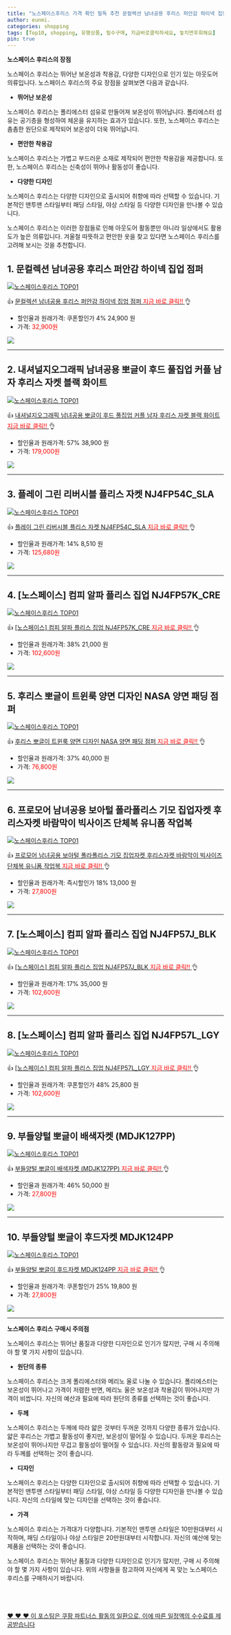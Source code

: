 ```yaml
---
title: "노스페이스후리스 가격 확인 필독 추천 문컬렉션 남녀공용 후리스 퍼안감 하이넥 집업 점퍼 비교 장점 구매가이드"
author: eunmi.
categories: shopping
tags: [Top10, shopping, 유행상품, 필수구매, 지금바로클릭하세요, 놓치면후회해요]
pin: true
---
```

**노스페이스 후리스의 장점**

노스페이스 후리스는 뛰어난 보온성과 착용감, 다양한 디자인으로 인기 있는 아웃도어 의류입니다. 노스페이스 후리스의 주요 장점을 살펴보면 다음과 같습니다.

* **뛰어난 보온성**

노스페이스 후리스는 폴리에스터 섬유로 만들어져 보온성이 뛰어납니다. 폴리에스터 섬유는 공기층을 형성하여 체온을 유지하는 효과가 있습니다. 또한, 노스페이스 후리스는 촘촘한 원단으로 제작되어 보온성이 더욱 뛰어납니다.

* **편안한 착용감**

노스페이스 후리스는 가볍고 부드러운 소재로 제작되어 편안한 착용감을 제공합니다. 또한, 노스페이스 후리스는 신축성이 뛰어나 활동성이 좋습니다.

* **다양한 디자인**

노스페이스 후리스는 다양한 디자인으로 출시되어 취향에 따라 선택할 수 있습니다. 기본적인 맨투맨 스타일부터 패딩 스타일, 야상 스타일 등 다양한 디자인을 만나볼 수 있습니다.

노스페이스 후리스는 이러한 장점들로 인해 아웃도어 활동뿐만 아니라 일상에서도 활용도가 높은 의류입니다. 겨울철 따뜻하고 편안한 옷을 찾고 있다면 노스페이스 후리스를 고려해 보시는 것을 추천합니다.

   

## 1. 문컬렉션 남녀공용 후리스 퍼안감 하이넥 집업 점퍼

[![노스페이스후리스 TOP01](https://thumbnail6.coupangcdn.com/thumbnails/remote/230x230ex/image/vendor_inventory/f5da/5dc3e21e13b2fce3de62c7d650adbc48a3c5e3a0fb6f9104be5eaba4227f.jpg)](https://link.coupang.com/re/AFFSDP?lptag=AF3617701&subid=GithubCoopas&pageKey=6177263947&traceid=V0-153&itemId=12099856763&vendorItemId=79371671011)


👍 [문컬렉션 남녀공용 후리스 퍼안감 하이넥 집업 점퍼 <font color=red> 지금 바로 클릭!! </font> ](https://link.coupang.com/re/AFFSDP?lptag=AF3617701&subid=GithubCoopas&pageKey=6177263947&traceid=V0-153&itemId=12099856763&vendorItemId=79371671011) 👌 


- 할인율과 원래가격: 쿠폰할인가 4%  24,900   원
- 가격: <span style='color:red'>32,900원</span>

[![](/discount_price.png)](https://link.coupang.com/re/AFFSDP?lptag=AF3617701&subid=GithubCoopas&pageKey=6177263947&traceid=V0-153&itemId=12099856763&vendorItemId=79371671011)

---


   

## 2. 내셔널지오그래픽 남녀공용 뽀글이 후드 풀집업 커플 남자 후리스 자켓 블랙 화이트

[![노스페이스후리스 TOP01](https://thumbnail8.coupangcdn.com/thumbnails/remote/230x230ex/image/vendor_inventory/80d9/ba614d384e14730b0204d74ee5cfe756e9aee01dde9e32a98d9feba501f0.png)](https://link.coupang.com/re/AFFSDP?lptag=AF3617701&subid=GithubCoopas&pageKey=7592500550&traceid=V0-153&itemId=20066240412&vendorItemId=87162101187)


👍 [내셔널지오그래픽 남녀공용 뽀글이 후드 풀집업 커플 남자 후리스 자켓 블랙 화이트 <font color=red> 지금 바로 클릭!! </font> ](https://link.coupang.com/re/AFFSDP?lptag=AF3617701&subid=GithubCoopas&pageKey=7592500550&traceid=V0-153&itemId=20066240412&vendorItemId=87162101187) 👌 


- 할인율과 원래가격: 57%  38,900   원
- 가격: <span style='color:red'>179,000원</span>

[![](/discount_price.png)](https://link.coupang.com/re/AFFSDP?lptag=AF3617701&subid=GithubCoopas&pageKey=7592500550&traceid=V0-153&itemId=20066240412&vendorItemId=87162101187)

---


   

## 3. 플레이 그린 리버시블 플리스 자켓 NJ4FP54C_SLA

[![노스페이스후리스 TOP01](https://thumbnail8.coupangcdn.com/thumbnails/remote/230x230ex/image/vendor_inventory/acfa/24fc9f3f78f4117ddd08f4fc3498f25c02f403c07f48b3a64cea54532a59.jpg)](https://link.coupang.com/re/AFFSDP?lptag=AF3617701&subid=GithubCoopas&pageKey=7665650444&traceid=V0-153&itemId=20434379978&vendorItemId=87513207934)


👍 [플레이 그린 리버시블 플리스 자켓 NJ4FP54C_SLA <font color=red> 지금 바로 클릭!! </font> ](https://link.coupang.com/re/AFFSDP?lptag=AF3617701&subid=GithubCoopas&pageKey=7665650444&traceid=V0-153&itemId=20434379978&vendorItemId=87513207934) 👌 


- 할인율과 원래가격: 14%  8,510   원
- 가격: <span style='color:red'>125,680원</span>

[![](/discount_price.png)](https://link.coupang.com/re/AFFSDP?lptag=AF3617701&subid=GithubCoopas&pageKey=7665650444&traceid=V0-153&itemId=20434379978&vendorItemId=87513207934)

---


   

## 4. [노스페이스] 컴피 알파 플리스 집업 NJ4FP57K_CRE

[![노스페이스후리스 TOP01](https://thumbnail10.coupangcdn.com/thumbnails/remote/230x230ex/image/vendor_inventory/a679/21e77ee5156a2fa0d268cd1d2244a64d3b290a6615aef091b95bb6b84c2e.jpg)](https://link.coupang.com/re/AFFSDP?lptag=AF3617701&subid=GithubCoopas&pageKey=7506129748&traceid=V0-153&itemId=19658136206&vendorItemId=86763971650)


👍 [[노스페이스] 컴피 알파 플리스 집업 NJ4FP57K_CRE <font color=red> 지금 바로 클릭!! </font> ](https://link.coupang.com/re/AFFSDP?lptag=AF3617701&subid=GithubCoopas&pageKey=7506129748&traceid=V0-153&itemId=19658136206&vendorItemId=86763971650) 👌 


- 할인율과 원래가격: 38%  21,000   원
- 가격: <span style='color:red'>102,600원</span>

[![](/discount_price.png)](https://link.coupang.com/re/AFFSDP?lptag=AF3617701&subid=GithubCoopas&pageKey=7506129748&traceid=V0-153&itemId=19658136206&vendorItemId=86763971650)

---


   

## 5. 후리스 뽀글이 트윈룩 양면 디자인 NASA 양면 패딩 점퍼

[![노스페이스후리스 TOP01](https://thumbnail10.coupangcdn.com/thumbnails/remote/230x230ex/image/vendor_inventory/31b7/7e19430089bc3851c2b42e1b953be6e5d57132b171ddbd3d27e3215e124b.jpg)](https://link.coupang.com/re/AFFSDP?lptag=AF3617701&subid=GithubCoopas&pageKey=7670613251&traceid=V0-153&itemId=20461186240&vendorItemId=87540864820)


👍 [후리스 뽀글이 트윈룩 양면 디자인 NASA 양면 패딩 점퍼 <font color=red> 지금 바로 클릭!! </font> ](https://link.coupang.com/re/AFFSDP?lptag=AF3617701&subid=GithubCoopas&pageKey=7670613251&traceid=V0-153&itemId=20461186240&vendorItemId=87540864820) 👌 


- 할인율과 원래가격: 37%  40,000   원
- 가격: <span style='color:red'>76,800원</span>

[![](/discount_price.png)](https://link.coupang.com/re/AFFSDP?lptag=AF3617701&subid=GithubCoopas&pageKey=7670613251&traceid=V0-153&itemId=20461186240&vendorItemId=87540864820)

---


   

## 6. 프로모어 남녀공용 보아털 폴라폴리스 기모 집업자켓 후리스자켓 바람막이 빅사이즈 단체복 유니폼 작업복

[![노스페이스후리스 TOP01](https://thumbnail9.coupangcdn.com/thumbnails/remote/230x230ex/image/vendor_inventory/7a84/a9a6bd1908d7a5d19dff88a1bf71d4001b120ca2490005dc4c077e07de71.jpg)](https://link.coupang.com/re/AFFSDP?lptag=AF3617701&subid=GithubCoopas&pageKey=7591989096&traceid=V0-153&itemId=20064127456&vendorItemId=71795721558)


👍 [프로모어 남녀공용 보아털 폴라폴리스 기모 집업자켓 후리스자켓 바람막이 빅사이즈 단체복 유니폼 작업복 <font color=red> 지금 바로 클릭!! </font> ](https://link.coupang.com/re/AFFSDP?lptag=AF3617701&subid=GithubCoopas&pageKey=7591989096&traceid=V0-153&itemId=20064127456&vendorItemId=71795721558) 👌 


- 할인율과 원래가격: 즉시할인가 18%  13,000   원
- 가격: <span style='color:red'>27,800원</span>

[![](/discount_price.png)](https://link.coupang.com/re/AFFSDP?lptag=AF3617701&subid=GithubCoopas&pageKey=7591989096&traceid=V0-153&itemId=20064127456&vendorItemId=71795721558)

---


   

## 7. [노스페이스] 컴피 알파 플리스 집업 NJ4FP57J_BLK

[![노스페이스후리스 TOP01](https://thumbnail9.coupangcdn.com/thumbnails/remote/230x230ex/image/vendor_inventory/16d6/3a3b383038e7ac51afaccd6122b81d00b19505750b19ff55681a79bca099.jpg)](https://link.coupang.com/re/AFFSDP?lptag=AF3617701&subid=GithubCoopas&pageKey=7506132181&traceid=V0-153&itemId=19658149133&vendorItemId=86763984135)


👍 [[노스페이스] 컴피 알파 플리스 집업 NJ4FP57J_BLK <font color=red> 지금 바로 클릭!! </font> ](https://link.coupang.com/re/AFFSDP?lptag=AF3617701&subid=GithubCoopas&pageKey=7506132181&traceid=V0-153&itemId=19658149133&vendorItemId=86763984135) 👌 


- 할인율과 원래가격: 17%  35,000   원
- 가격: <span style='color:red'>102,600원</span>

[![](/discount_price.png)](https://link.coupang.com/re/AFFSDP?lptag=AF3617701&subid=GithubCoopas&pageKey=7506132181&traceid=V0-153&itemId=19658149133&vendorItemId=86763984135)

---


   

## 8. [노스페이스] 컴피 알파 플리스 집업 NJ4FP57L_LGY

[![노스페이스후리스 TOP01](https://thumbnail8.coupangcdn.com/thumbnails/remote/230x230ex/image/vendor_inventory/d637/bd889b3eb1e57bbe5f4eddd97a642ce4885a91e5405b17c69c2a4c145b5f.jpg)](https://link.coupang.com/re/AFFSDP?lptag=AF3617701&subid=GithubCoopas&pageKey=7525094539&traceid=V0-153&itemId=19744976726&vendorItemId=86848595067)


👍 [[노스페이스] 컴피 알파 플리스 집업 NJ4FP57L_LGY <font color=red> 지금 바로 클릭!! </font> ](https://link.coupang.com/re/AFFSDP?lptag=AF3617701&subid=GithubCoopas&pageKey=7525094539&traceid=V0-153&itemId=19744976726&vendorItemId=86848595067) 👌 


- 할인율과 원래가격: 쿠폰할인가 48%  25,800   원
- 가격: <span style='color:red'>102,600원</span>

[![](/discount_price.png)](https://link.coupang.com/re/AFFSDP?lptag=AF3617701&subid=GithubCoopas&pageKey=7525094539&traceid=V0-153&itemId=19744976726&vendorItemId=86848595067)

---


   

## 9. 부들양털 뽀글이 배색자켓 (MDJK127PP)

[![노스페이스후리스 TOP01](https://thumbnail7.coupangcdn.com/thumbnails/remote/230x230ex/image/vendor_inventory/29de/8ca71e8a507a59c2fdbfbd42fdd928e8621b8d1f588a5d2a1535cf67c7bb.jpg)](https://link.coupang.com/re/AFFSDP?lptag=AF3617701&subid=GithubCoopas&pageKey=7156417905&traceid=V0-153&itemId=18002163637&vendorItemId=87153975545)


👍 [부들양털 뽀글이 배색자켓 (MDJK127PP) <font color=red> 지금 바로 클릭!! </font> ](https://link.coupang.com/re/AFFSDP?lptag=AF3617701&subid=GithubCoopas&pageKey=7156417905&traceid=V0-153&itemId=18002163637&vendorItemId=87153975545) 👌 


- 할인율과 원래가격: 46%  50,000   원
- 가격: <span style='color:red'>27,800원</span>

[![](/discount_price.png)](https://link.coupang.com/re/AFFSDP?lptag=AF3617701&subid=GithubCoopas&pageKey=7156417905&traceid=V0-153&itemId=18002163637&vendorItemId=87153975545)

---


   

## 10. 부들양털 뽀글이 후드자켓 MDJK124PP

[![노스페이스후리스 TOP01](https://thumbnail6.coupangcdn.com/thumbnails/remote/230x230ex/image/vendor_inventory/5efa/26247f0f7e0d63b2828933131f94a985eb426d1b91f0c1086634e60d999c.jpg)](https://link.coupang.com/re/AFFSDP?lptag=AF3617701&subid=GithubCoopas&pageKey=7154569388&traceid=V0-153&itemId=16203758100&vendorItemId=85263880520)


👍 [부들양털 뽀글이 후드자켓 MDJK124PP <font color=red> 지금 바로 클릭!! </font> ](https://link.coupang.com/re/AFFSDP?lptag=AF3617701&subid=GithubCoopas&pageKey=7154569388&traceid=V0-153&itemId=16203758100&vendorItemId=85263880520) 👌 


- 할인율과 원래가격: 쿠폰할인가 25%  19,800   원
- 가격: <span style='color:red'>27,800원</span>

[![](/discount_price.png)](https://link.coupang.com/re/AFFSDP?lptag=AF3617701&subid=GithubCoopas&pageKey=7154569388&traceid=V0-153&itemId=16203758100&vendorItemId=85263880520)

---
**노스페이스 후리스 구매시 주의점**

노스페이스 후리스는 뛰어난 품질과 다양한 디자인으로 인기가 많지만, 구매 시 주의해야 할 몇 가지 사항이 있습니다.

* **원단의 종류**

노스페이스 후리스는 크게 폴리에스터와 메리노 울로 나눌 수 있습니다. 폴리에스터는 보온성이 뛰어나고 가격이 저렴한 반면, 메리노 울은 보온성과 착용감이 뛰어나지만 가격이 비쌉니다. 자신의 예산과 필요에 따라 원단의 종류를 선택하는 것이 좋습니다.

* **두께**

노스페이스 후리스는 두께에 따라 얇은 것부터 두꺼운 것까지 다양한 종류가 있습니다. 얇은 후리스는 가볍고 활동성이 좋지만, 보온성이 떨어질 수 있습니다. 두꺼운 후리스는 보온성이 뛰어나지만 무겁고 활동성이 떨어질 수 있습니다. 자신의 활동량과 필요에 따라 두께를 선택하는 것이 좋습니다.

* **디자인**

노스페이스 후리스는 다양한 디자인으로 출시되어 취향에 따라 선택할 수 있습니다. 기본적인 맨투맨 스타일부터 패딩 스타일, 야상 스타일 등 다양한 디자인을 만나볼 수 있습니다. 자신의 스타일에 맞는 디자인을 선택하는 것이 좋습니다.

* **가격**

노스페이스 후리스는 가격대가 다양합니다. 기본적인 맨투맨 스타일은 10만원대부터 시작하며, 패딩 스타일이나 야상 스타일은 20만원대부터 시작합니다. 자신의 예산에 맞는 제품을 선택하는 것이 좋습니다.

노스페이스 후리스는 뛰어난 품질과 다양한 디자인으로 인기가 많지만, 구매 시 주의해야 할 몇 가지 사항이 있습니다. 위의 사항들을 참고하여 자신에게 꼭 맞는 노스페이스 후리스를 구매하시기 바랍니다.<br><br><br><br><br> [ ❤ ❤ ❤ 이 포스팅은 쿠팡 파트너스 활동의 일환으로, 이에 따른 일정액의 수수료를 제공받습니다](https://link.coupang.com/a/bcEFyh)